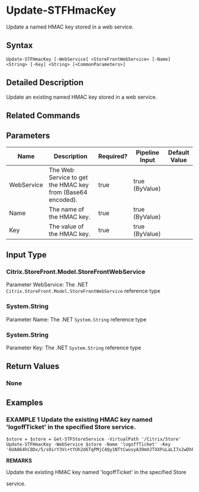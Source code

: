 ﻿# Update-STFHmacKey

Update a named HMAC key stored in a web service.

## Syntax

```
Update-STFHmacKey [-WebService] <StoreFrontWebService> [-Name] <String> [-Key] <String> [<CommonParameters>]
```

## Detailed Description

Update an existing named HMAC key stored in a web service.

## Related Commands


## Parameters

| Name   | Description | Required? | Pipeline Input | Default Value |
| --- | --- | --- | --- | --- |
|WebService|The Web Service to get the HMAC key from (Base64 encoded).|true|true (ByValue)| |
|Name|The name of the HMAC key.|true|true (ByValue)| |
|Key|The value of the HMAC key.|true|true (ByValue)| |

## Input Type

### Citrix.StoreFront.Model.StoreFrontWebService

Parameter WebService: The .NET `Citrix.StoreFront.Model.StoreFrontWebService` reference type

### System.String

Parameter Name: The .NET `System.String` reference type

### System.String

Parameter Key: The .NET `System.String` reference type

## Return Values

### None

## Examples

### EXAMPLE 1 Update the existing HMAC key named 'logoffTicket' in the specified Store service.

```
$store = $store = Get-STFStoreService -VirtualPath '/Citrix/Store'
Update-STFHmacKey -WebService $store -Name 'logoffTicket' -Key '6UA064hC8Dx/5/s0irY3Vc+tYUh2d6TqPMjC4Qy1NTtCwusyA39mXJTXXPuLaLI7x2wDhFDrsk0rqSqzjlV5Pw=='
```

**REMARKS**

Update the existing HMAC key named 'logoffTicket' in the specified Store 

service.
